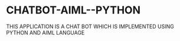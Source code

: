 # CHATBOT-AIML--PYTHON
THIS APPLICATION IS A CHAT BOT WHICH IS IMPLEMENTED USING PYTHON AND AIML LANGUAGE
